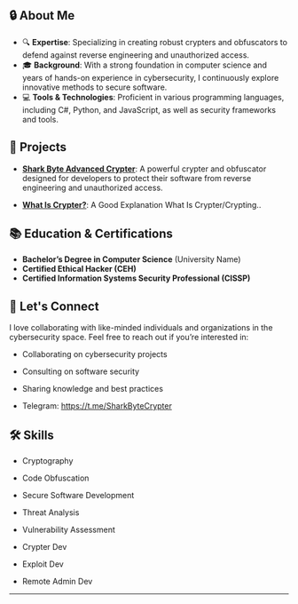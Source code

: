 ## 🔒 About Me

- 🔍 **Expertise**: Specializing in creating robust crypters and obfuscators to defend against reverse engineering and unauthorized access.
- 🎓 **Background**: With a strong foundation in computer science and years of hands-on experience in cybersecurity, I continuously explore innovative methods to secure software.
- 💻 **Tools & Technologies**: Proficient in various programming languages, including C#, Python, and JavaScript, as well as security frameworks and tools.

## 🌟 Projects

- **[Shark Byte Advanced Crypter](https://github.com/OxyTheDev/SharkByte-Advanced-Crypter-Software)**: A powerful crypter and obfuscator designed for developers to protect their software from reverse engineering and unauthorized access.
  
- **[What Is Crypter?](https://www.trendmicro.com/vinfo/us/security/definition/crypter)**: A Good Explanation What Is Crypter/Crypting..

## 📚 Education & Certifications

- **Bachelor’s Degree in Computer Science** (University Name)
- **Certified Ethical Hacker (CEH)**
- **Certified Information Systems Security Professional (CISSP)**

## 🤝 Let's Connect

I love collaborating with like-minded individuals and organizations in the cybersecurity space. Feel free to reach out if you’re interested in:

- Collaborating on cybersecurity projects
- Consulting on software security
- Sharing knowledge and best practices

- Telegram: https://t.me/SharkByteCrypter


## 🛠️ Skills

- Cryptography
- Code Obfuscation
- Secure Software Development
- Threat Analysis
- Vulnerability Assessment

- Crypter Dev
- Exploit Dev
- Remote Admin Dev


---
